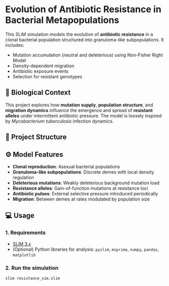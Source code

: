 
# Evolution of Antibiotic Resistance in Bacterial Metapopulations

This SLiM simulation models the evolution of **antibiotic resistance** in a clonal bacterial population structured into granuloma-like subpopulations. It includes:

- Mutation accumulation (neutral and deleterious) using Non-Fisher Right Model
- Density-dependent migration
- Antibiotic exposure events
- Selection for resistant genotypes

## 🧬 Biological Context

This project explores how **mutation supply**, **population structure**, and **migration dynamics** influence the emergence and spread of **resistant alleles** under intermittent antibiotic pressure. The model is loosely inspired by *Mycobacterium tuberculosis* infection dynamics.

## 📁 Project Structure

## ⚙️ Model Features

- **Clonal reproduction**: Asexual bacterial populations
- **Granuloma-like subpopulations**: Discrete demes with local density regulation
- **Deleterious mutations**: Weakly deleterious background mutation load
- **Resistance alleles**: Gain-of-function mutations at resistance loci
- **Antibiotic pulses**: External selective pressure introduced periodically
- **Migration**: Between demes at rates modulated by population size

## 💻 Usage

### 1. Requirements

- [SLiM 3.x](https://messerlab.org/slim/)
- (Optional) Python libraries for analysis: `pyslim`, `msprime`, `numpy`, `pandas`, `matplotlib`

### 2. Run the simulation

```bash
slim resistance_sim.slim




